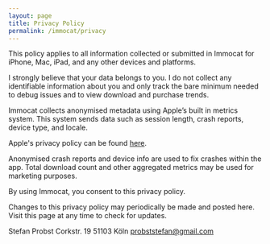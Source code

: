```yaml
---
layout: page
title: Privacy Policy
permalink: /immocat/privacy
---
```


This policy applies to all information collected or submitted in Immocat for iPhone, Mac, iPad, and any other devices and platforms.

I strongly believe that your data belongs to you. I do not collect any identifiable information about you and only track the bare minimum needed to debug issues and to view download and purchase trends.

Immocat collects anonymised metadata using Apple’s built in metrics system. This system sends data such as session length, crash reports, device type, and locale.

Apple's privacy policy can be found [here](https://www.apple.com/legal/privacy/).

Anonymised crash reports and device info are used to fix crashes within the app. Total download count and other aggregated metrics may be used for marketing purposes.

By using Immocat, you consent to this privacy policy.

Changes to this privacy policy may periodically be made and posted here. Visit this page at any time to check for updates.

Stefan Probst
Corkstr. 19
51103 Köln
probststefan@gmail.com
